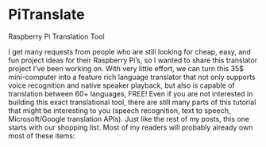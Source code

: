 PiTranslate
===========

Raspberry Pi Translation Tool

I get many requests from people who are still looking for cheap, easy, and fun project ideas for their Raspberry Pi’s, so I wanted to share this translator project I’ve been working on. With very little effort, we can turn this 35$ mini-computer into a feature rich language translator that not only supports voice recognition and native speaker playback, but also is capable of translation between 60+ languages, FREE! Even if you are not interested in building this exact translational tool, there are still many parts of this tutorial that might be interesting to you (speech recognition, text to speech, Microsoft/Google translation APIs). Just like the rest of my posts, this one starts with our shopping list. Most of my readers will probably already own most of these items:
